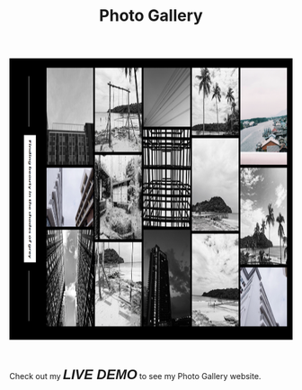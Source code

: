 # <p align=center>**Photo Gallery**</p>

<br>
<p align=center>
<img src="https://github.com/nchynacha/portfolio/blob/main/assets/images/image.png?raw=true" alt="photo gallery" width="700" height="500">
</p>
<br>

Check out my <a href="https://nchynacha.github.io/portfolio/" style="font-size: 24px; font-weight: bold; text-decoration: none; color: inherit; font-family: Arial, sans-serif;">**_LIVE DEMO_**</a> to see my Photo Gallery website.
